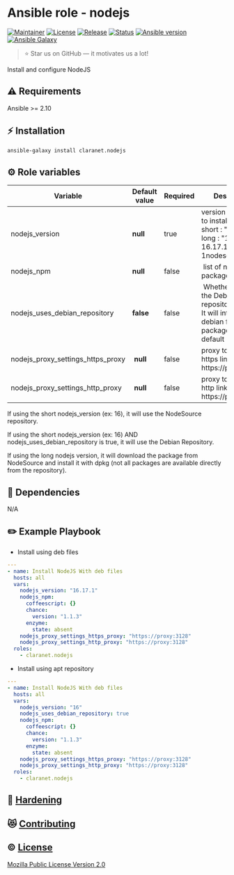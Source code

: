 # Ansible role - nodejs
[![Maintainer](https://img.shields.io/badge/maintained%20by-claranet-e00000?style=flat-square)](https://www.claranet.fr/)
[![License](https://img.shields.io/github/license/claranet/ansible-role-nodejs?style=flat-square)](LICENSE)
[![Release](https://img.shields.io/github/v/release/claranet/ansible-role-nodejs?style=flat-square)](https://github.com/claranet/ansible-role-nodejs/releases)
[![Status](https://img.shields.io/github/actions/workflow/status/claranet/ansible-role-nodejs/molecule.yml?style=flat-square&label=tests&branch=main)](https://github.com/claranet/ansible-role-nodejs/actions?query=workflow%3A%22Ansible+Molecule%22)
[![Ansible version](https://img.shields.io/badge/ansible-%3E%3D2.10-black.svg?style=flat-square&logo=ansible)](https://github.com/ansible/ansible)
[![Ansible Galaxy](https://img.shields.io/badge/ansible-galaxy-black.svg?style=flat-square&logo=ansible)](https://galaxy.ansible.com/claranet/nodejs)


> :star: Star us on GitHub — it motivates us a lot!

Install and configure NodeJS

## :warning: Requirements

Ansible >= 2.10

## :zap: Installation

```bash
ansible-galaxy install claranet.nodejs
```

## :gear: Role variables

Variable                          | Default value | Required | Description
----------------------------------|---------------|----------|---------------------------------------------------------------------
nodejs_version                    | **null**      | true     | version of nodejs to install. It can be short : "16" or long : "16.11" (or 16.17.1-deb-1nodesource1)
nodejs_npm                        | **null**      | false    | list of npm packages to install
nodejs_uses_debian_repository     | **false**     | false    | Whether to use the Debian repository or not. It will intall from debian file package by default
nodejs_proxy_settings_https_proxy | **null**      | false    | proxy to use to get https links. Ex: https://proxy:3128
nodejs_proxy_settings_http_proxy  | **null**      | false    | proxy to use to get http links. Ex: https://proxy:3128

If using the short nodejs_version (ex: 16), it will use the NodeSource repository.

If using the short nodejs_version (ex: 16) AND nodejs_uses_debian_repository is true, it will use the Debian Repository.

If using the long nodejs version, it will download the package from NodeSource and install it with dpkg (not all packages are available directly from the repository).


## :arrows_counterclockwise: Dependencies

N/A

## :pencil2: Example Playbook

* Install using deb files

```yaml
---
- name: Install NodeJS With deb files
  hosts: all
  vars:
    nodejs_version: "16.17.1"
    nodejs_npm:
      coffeescript: {}
      chance:
        version: "1.1.3"
      enzyme:
        state: absent
    nodejs_proxy_settings_https_proxy: "https://proxy:3128"
    nodejs_proxy_settings_http_proxy: "https://proxy:3128"
  roles:
    - claranet.nodejs
```

* Install using apt repository

```yaml
---
- name: Install NodeJS With deb files
  hosts: all
  vars:
    nodejs_version: "16"
    nodejs_uses_debian_repository: true
    nodejs_npm:
      coffeescript: {}
      chance:
        version: "1.1.3"
      enzyme:
        state: absent
    nodejs_proxy_settings_https_proxy: "https://proxy:3128"
    nodejs_proxy_settings_http_proxy: "https://proxy:3128"
  roles:
    - claranet.nodejs
```

## :closed_lock_with_key: [Hardening](HARDENING.md)

## :heart_eyes_cat: [Contributing](CONTRIBUTING.md)

## :copyright: [License](LICENSE)

[Mozilla Public License Version 2.0](https://www.mozilla.org/en-US/MPL/2.0/)
